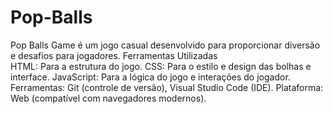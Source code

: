 # Pop-Balls
Pop Balls Game é um jogo casual desenvolvido para proporcionar diversão e desafios para jogadores.
Ferramentas Utilizadas   
HTML: Para a estrutura do jogo.
CSS: Para o estilo e design das bolhas e interface.
JavaScript: Para a lógica do jogo e interações do jogador.
Ferramentas: Git (controle de versão), Visual Studio Code (IDE).
Plataforma: Web (compatível com navegadores modernos).
